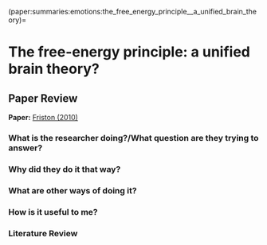 (paper:summaries:emotions:the_free_energy_principle__a_unified_brain_theory)=
# The free-energy principle: a unified brain theory?

## Paper Review

**Paper:** [Friston (2010)](https://www.nature.com/articles/nrn2787)

### What is the researcher doing?/What question are they trying to answer?

### Why did they do it that way? 

### What are other ways of doing it?

### How is it useful to me?

### Literature Review
